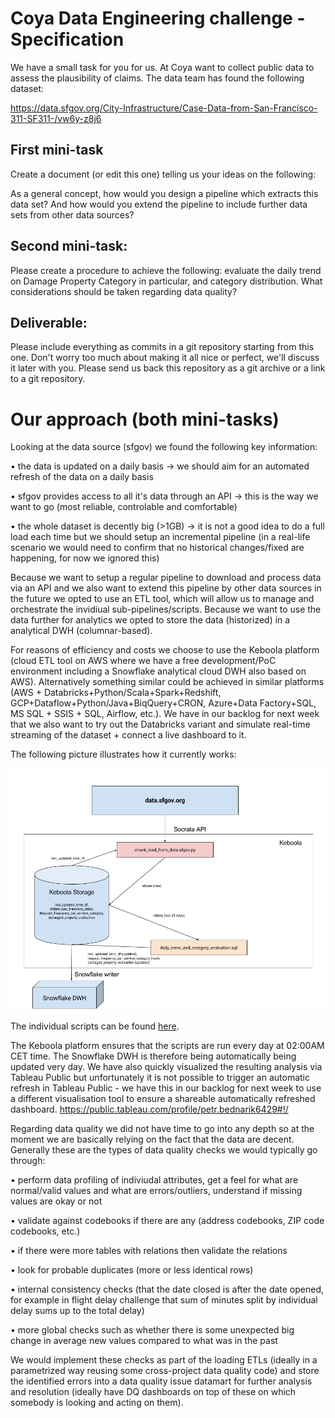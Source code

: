 # Coya Data Engineering challenge - Specification

We have a small task for you for us. At Coya want to collect public data to assess the plausibility of claims. The data team has found the following dataset:

https://data.sfgov.org/City-Infrastructure/Case-Data-from-San-Francisco-311-SF311-/vw6y-z8j6

## First mini-task
Create a document (or edit this one) telling us your ideas on the following:

As a general concept, how would you design a pipeline which extracts this data set? And how would you extend the pipeline to include further data sets from other data sources?

## Second mini-task:
Please create a procedure to achieve the following: evaluate the daily trend on Damage Property Category in particular, and category distribution. What considerations should be taken regarding data quality?

## Deliverable:
Please include everything as commits in a git repository starting from this one. Don't worry too much about making it all nice or perfect, we'll discuss it later with you. Please send us back this repository as a git archive or a link to a git repository.

# Our approach (both mini-tasks)

Looking at the data source (sfgov) we found the following key information:

• the data is updated on a daily basis -> we should aim for an automated refresh of the data on a daily basis

• sfgov provides access to all it's data through an API -> this is the way we want to go (most reliable, controlable and comfortable)

• the whole dataset is decently big (>1GB) -> it is not a good idea to do a full load each time but we should setup an incremental pipeline (in a real-life scenario we would need to confirm that no historical changes/fixed are happening, for now we ignored this)

Because we want to setup a regular pipeline to download and process data via an API and we also want to extend this pipeline by other data sources in the future we opted to use an ETL tool, which will allow us to manage and orchestrate the invidiual sub-pipelines/scripts. Because we want to use the data further for analytics we opted to store the data (historized) in a analytical DWH (columnar-based).

For reasons of efficiency and costs we choose to use the Keboola platform (cloud ETL tool on AWS where we have a free development/PoC environment including a Snowflake analytical cloud DWH also based on AWS). Alternatively something similar could be achieved in similar platforms (AWS + Databricks+Python/Scala+Spark+Redshift, GCP+Dataflow+Python/Java+BiqQuery+CRON, Azure+Data Factory+SQL, MS SQL + SSIS + SQL, Airflow, etc.). We have in our backlog for next week that we also want to try out the Databricks variant and simulate real-time streaming of the dataset + connect a live dashboard to it.

The following picture illustrates how it currently works:

![alt text](src/dataflow.png)

The individual scripts can be found [here](src).

The Keboola platform ensures that the scripts are run every day at 02:00AM CET time. The Snowflake DWH is therefore being automatically being updated very day. We have also quickly visualized the resulting analysis via Tableau Public but unfortunately it is not possible to trigger an automatic refresh in Tableau Public - we have this in our backlog for next week to use a different visualisation tool to ensure a shareable automatically refreshed dashboard.
https://public.tableau.com/profile/petr.bednarik6429#!/

Regarding data quality we did not have time to go into any depth so at the moment we are basically relying on the fact that the data are decent. Generally these are the types of data quality checks we would typically go through:

• perform data profiling of indiviudal attributes, get a feel for what are normal/valid values and what are errors/outliers, understand if missing values are okay or not

• validate against codebooks if there are any (address codebooks, ZIP code codebooks, etc.)

• if there were more tables with relations then validate the relations

• look for probable duplicates (more or less identical rows)

• internal consistency checks (that the date closed is after the date opened, for example in flight delay challenge that sum of minutes split by individual delay sums up to the total delay)

• more global checks such as whether there is some unexpected big change in average new values compared to what was in the past

We would implement these checks as part of the loading ETLs (ideally in a parametrized way reusing some cross-project data quality code) and store the identified errors into a data quality issue datamart for further analysis and resolution (ideally have DQ dashboards on top of these on which somebody is looking and acting on them).
